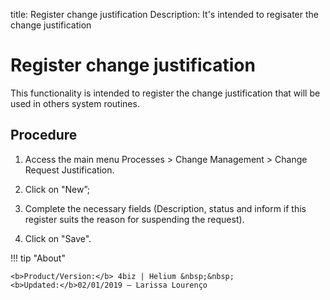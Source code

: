 title: Register change justification
Description: It's intended to regisater the change justification
# Register change justification

This functionality is intended to register the change justification that will be used in others system routines.

Procedure
------------

1.  Access the main menu Processes > Change Management > Change Request Justification.

2.  Click on "New”;

3.  Complete the necessary fields (Description, status and inform if this register suits the reason for suspending the request).

4.  Click on "Save".

!!! tip "About"

    <b>Product/Version:</b> 4biz | Helium &nbsp;&nbsp;
    <b>Updated:</b>02/01/2019 – Larissa Lourenço

